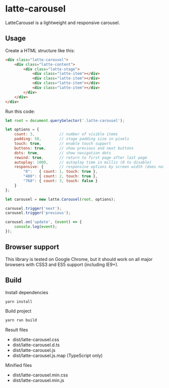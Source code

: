 # latte-carousel

LatteCarousel is a lightweight and responsive carousel.

## Usage

Create a HTML structure like this:

```html
<div class="latte-carousel">
    <div class="latte-content">
        <div class="latte-stage">
            <div class="latte-item"></div>
            <div class="latte-item"></div>
            <div class="latte-item"></div>
            <div class="latte-item"></div>
        </div>
    </div>
</div>
```

Run this code:

```js
let root = document.querySelector('.latte-carousel');

let options = {
    count: 3,           // number of visible items
    padding: 50,        // stage padding size in pixels
    touch: true,        // enable touch support
    buttons: true,      // show previous and next buttons
    dots: true,         // show navigation dots
    rewind: true,       // return to first page after last page
    autoplay: 1000,     // autoplay time in millis (0 to disable)
    responsive: {       // responsive options by screen width (does not repeat values above)
        "0":   { count: 1, touch: true },
        "480": { count: 2, touch: true },
        "768": { count: 3, touch: false }
    }
};

let carousel = new latte.Carousel(root, options);

carousel.trigger('next');
carousel.trigger('previous');

carousel.on('update', (event) => {
    console.log(event);
});
```

## Browser support

This library is tested on Google Chrome, but it should work on all major browsers with CSS3 and ES5 support (including IE9+).

## Build

Install dependencies

```sh
yarn install
```

Build project

```sh
yarn run build
```

Result files

- dist/latte-carousel.css
- dist/latte-carousel.d.ts
- dist/latte-carousel.js
- dist/latte-carousel.js.map (TypeScript only)

Minified files

- dist/latte-carousel.min.css
- dist/latte-carousel.min.js
